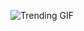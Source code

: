 ![Trending GIF](https://media1.giphy.com/media/v1.Y2lkPThiYjIxNzcyZ2gxcWxpMHJwMGVkcnIwc3lqNjFucndtOG51MnQ5MzkwczZpdzVoZCZlcD12MV9naWZzX3NlYXJjaCZjdD1n/2jMtpIi8mhE8ctiMtK/giphy.gif)
